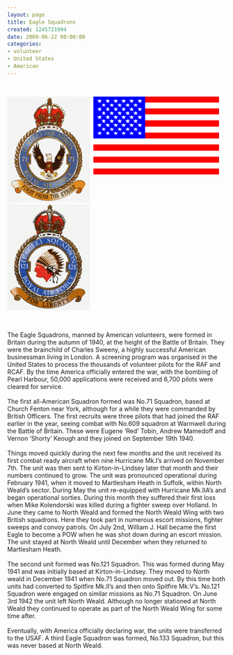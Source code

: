 ```yaml
---
layout: page
title: Eagle Squadrons
created: 1245721994
date: 2009-06-22 00:00:00
categories:
- volunteer
- United States
- American
---
```

<br /><p><img height="244" width="190" alt="Eagle Squadron emblem" src="/images/Image4_0.gif" />&nbsp; <img height="179" width="290" align="top" alt="Flag of the United States" src="/images/Image6.gif" />&nbsp;<img height="244" width="190" align="top" alt="Eagle Squadron emblem" src="/images/Image5_0.gif" />&nbsp;&nbsp;&nbsp;</p><p><br /><br />The Eagle Squadrons, manned by American volunteers, were formed in Britain during the autumn of 1940, at the height of the Battle of Britain. They were the brainchild of Charles Sweeny, a highly successful American businessman living in London. A screening program was organised in the United States to process the thousands of volunteer pilots for the RAF and RCAF. By the time America officially entered the war, with the bombing of Pearl Harbour, 50,000 applications were received and 6,700 pilots were cleared for service.<br /><br />The first all-American Squadron formed was No.71 Squadron, based at Church Fenton near York, although for a while they were commanded by British Officers. The first recruits were three pilots that had joined the RAF earlier in the year, seeing combat with No.609 squadron at Warmwell during the Battle of Britain. These were Eugene &lsquo;Red&rsquo; Tobin, Andrew Mamedoff and Vernon &lsquo;Shorty&rsquo; Keough and they joined on September 19th 1940.<br /><br />Things moved quickly during the next few months and the unit received its first combat ready aircraft when nine Hurricane Mk.I&rsquo;s arrived on November 7th. The unit was then sent to Kirton-in-Lindsey later that month and their numbers continued to grow. The unit was pronounced operational during February 1941, when it moved to Martlesham Heath in Suffolk, within North Weald&rsquo;s sector. During May the unit re-equipped with Hurricane Mk.IIA&rsquo;s and began operational sorties. During this month they suffered their first loss when Mike Kolendorski was killed during a fighter sweep over Holland. In June they came to North Weald and formed the North Weald Wing with two British squadrons. Here they took part in numerous escort missions, fighter sweeps and convoy patrols. On July 2nd, William J. Hall became the first Eagle to become a POW when he was shot down during an escort mission. The unit stayed at North Weald until December when they returned to Martlesham Heath.<br /><br />The second unit formed was No.121 Squadron. This was formed during May 1941 and was initially based at Kirton-in-Lindsey. They moved to North weald in December 1941 when No.71 Squadron moved out. By this time both units had converted to Spitfire Mk.II&rsquo;s and then onto Spitfire Mk.V&rsquo;s. No.121 Squadron were engaged on similar missions as No.71 Squadron. On June 3rd 1942 the unit left North Weald. Although no longer stationed at North Weald they continued to operate as part of the North Weald Wing for some time after.<br /><br />Eventually, with America officially declaring war, the units were transferred to the USAF. A third Eagle Squadron was formed, No.133 Squadron, but this was never based at North Weald.</p>
